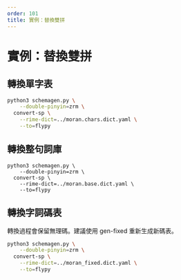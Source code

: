 ```yaml
---
order: 101
title: 實例：替換雙拼
---
```


# 實例：替換雙拼

## 轉換單字表

```bash
python3 schemagen.py \
    --double-pinyin=zrm \
  convert-sp \
    --rime-dict=../moran.chars.dict.yaml \
    --to=flypy
```

## 轉換整句詞庫

```
python3 schemagen.py \
    --double-pinyin=zrm \
  convert-sp \
    --rime-dict=../moran.base.dict.yaml \
    --to=flypy
```

## 轉換字詞碼表

[//]: # ({% hint style="info" %})
轉換過程會保留無理碼。建議使用 gen-fixed 重新生成新碼表。

[//]: # ({% endhint %})

```bash
python3 schemagen.py \
    --double-pinyin=zrm \
  convert-sp \
    --rime-dict=../moran_fixed.dict.yaml \
    --to=flypy
```
